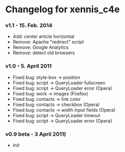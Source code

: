 # Changelog for xennis_c4e


### v1.1 - 15. Feb. 2014

* Add: center article horizontal
* Remove: Apache "redirect" script
* Remove: Google Analytics
* Remove: detect old browsers


### v1.0 - 5. April 2011

* Fixed bug: style-box -> position
* Fixed bug: script -> QueryLoader fullscreen
* Fixed bug: script -> QueryLoader error (Opera)
* Fixed bug: work -> images (Firefox)
* Fixed bug: contacts -> link color
* Fixed bug: contacts -> checkbox (Opera)
* Fixed bug: contacts -> width input fields (Opera)
* Fixed bug: script -> QueryLoader timeout
* Fixed bug: script -> QueryLoader error (Opera)


### v0.9 beta - 3 April 2011)

* Init